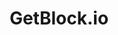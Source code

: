 ---
linkedin: https://linkedin.com/company/getblock
logohandle: getblockio
sort: getblockio
title: GetBlock.io
twitter: https://x.com/getblockio
website: https://getblock.io/
youtube: https://youtube.com/c/GetBlock
---
